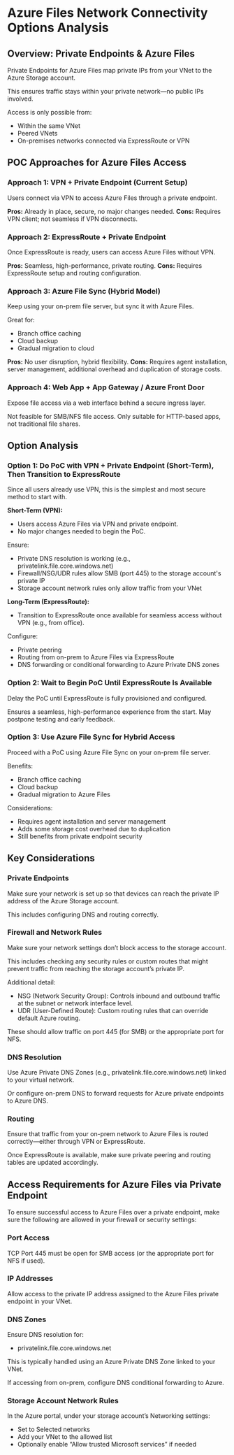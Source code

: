 
# Azure Files Network Connectivity Options Analysis

## Overview: Private Endpoints & Azure Files
Private Endpoints for Azure Files map private IPs from your VNet to the Azure Storage account.

This ensures traffic stays within your private network—no public IPs involved.

Access is only possible from:
- Within the same VNet
- Peered VNets
- On-premises networks connected via ExpressRoute or VPN

## POC Approaches for Azure Files Access

### Approach 1: VPN + Private Endpoint (Current Setup)
Users connect via VPN to access Azure Files through a private endpoint.

**Pros:** Already in place, secure, no major changes needed.
**Cons:** Requires VPN client; not seamless if VPN disconnects.

### Approach 2: ExpressRoute + Private Endpoint
Once ExpressRoute is ready, users can access Azure Files without VPN.

**Pros:** Seamless, high-performance, private routing.
**Cons:** Requires ExpressRoute setup and routing configuration.

### Approach 3: Azure File Sync (Hybrid Model)
Keep using your on-prem file server, but sync it with Azure Files.

Great for:
- Branch office caching
- Cloud backup
- Gradual migration to cloud

**Pros:** No user disruption, hybrid flexibility.
**Cons:** Requires agent installation, server management, additional overhead and duplication of storage costs.

### Approach 4: Web App + App Gateway / Azure Front Door
Expose file access via a web interface behind a secure ingress layer.

Not feasible for SMB/NFS file access.
Only suitable for HTTP-based apps, not traditional file shares.

## Option Analysis

### Option 1: Do PoC with VPN + Private Endpoint (Short-Term), Then Transition to ExpressRoute
Since all users already use VPN, this is the simplest and most secure method to start with.

**Short-Term (VPN):**
- Users access Azure Files via VPN and private endpoint.
- No major changes needed to begin the PoC.

Ensure:
- Private DNS resolution is working (e.g., privatelink.file.core.windows.net)
- Firewall/NSG/UDR rules allow SMB (port 445) to the storage account's private IP
- Storage account network rules only allow traffic from your VNet

**Long-Term (ExpressRoute):**
- Transition to ExpressRoute once available for seamless access without VPN (e.g., from office).

Configure:
- Private peering
- Routing from on-prem to Azure Files via ExpressRoute
- DNS forwarding or conditional forwarding to Azure Private DNS zones

### Option 2: Wait to Begin PoC Until ExpressRoute Is Available
Delay the PoC until ExpressRoute is fully provisioned and configured.

Ensures a seamless, high-performance experience from the start.
May postpone testing and early feedback.

### Option 3: Use Azure File Sync for Hybrid Access
Proceed with a PoC using Azure File Sync on your on-prem file server.

Benefits:
- Branch office caching
- Cloud backup
- Gradual migration to Azure Files

Considerations:
- Requires agent installation and server management
- Adds some storage cost overhead due to duplication
- Still benefits from private endpoint security

## Key Considerations

### Private Endpoints
Make sure your network is set up so that devices can reach the private IP address of the Azure Storage account.

This includes configuring DNS and routing correctly.

### Firewall and Network Rules
Make sure your network settings don’t block access to the storage account.

This includes checking any security rules or custom routes that might prevent traffic from reaching the storage account’s private IP.

Additional detail:
- NSG (Network Security Group): Controls inbound and outbound traffic at the subnet or network interface level.
- UDR (User-Defined Route): Custom routing rules that can override default Azure routing.

These should allow traffic on port 445 (for SMB) or the appropriate port for NFS.

### DNS Resolution
Use Azure Private DNS Zones (e.g., privatelink.file.core.windows.net) linked to your virtual network.

Or configure on-prem DNS to forward requests for Azure private endpoints to Azure DNS.

### Routing
Ensure that traffic from your on-prem network to Azure Files is routed correctly—either through VPN or ExpressRoute.

Once ExpressRoute is available, make sure private peering and routing tables are updated accordingly.

## Access Requirements for Azure Files via Private Endpoint
To ensure successful access to Azure Files over a private endpoint, make sure the following are allowed in your firewall or security settings:

### Port Access
TCP Port 445 must be open for SMB access (or the appropriate port for NFS if used).

### IP Addresses
Allow access to the private IP address assigned to the Azure Files private endpoint in your VNet.

### DNS Zones
Ensure DNS resolution for:
- privatelink.file.core.windows.net

This is typically handled using an Azure Private DNS Zone linked to your VNet.

If accessing from on-prem, configure DNS conditional forwarding to Azure.

### Storage Account Network Rules
In the Azure portal, under your storage account’s Networking settings:
- Set to Selected networks
- Add your VNet to the allowed list
- Optionally enable “Allow trusted Microsoft services” if needed
